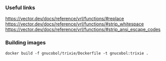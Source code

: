 ### Useful links

https://vector.dev/docs/reference/vrl/functions/#replace
https://vector.dev/docs/reference/vrl/functions/#strip_whitespace
https://vector.dev/docs/reference/vrl/functions/#strip_ansi_escape_codes

### Building images

`docker build -f gnucobol/trixie/Dockerfile -t gnucobol:trixie .`
